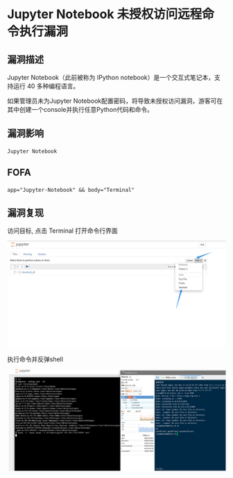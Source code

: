 # Jupyter Notebook 未授权访问远程命令执行漏洞

## 漏洞描述

Jupyter Notebook（此前被称为 IPython notebook）是一个交互式笔记本，支持运行 40 多种编程语言。

如果管理员未为Jupyter Notebook配置密码，将导致未授权访问漏洞，游客可在其中创建一个console并执行任意Python代码和命令。

## 漏洞影响

`Jupyter Notebook`

## FOFA

`app="Jupyter-Notebook" && body="Terminal"`

## 漏洞复现

访问目标, 点击 Terminal 打开命令行界面

![](resource/JupyterNotebook未授权访问远程命令执行漏洞/media/1.png)

执行命令并反弹shell

![](resource/JupyterNotebook未授权访问远程命令执行漏洞/media/2.png)

